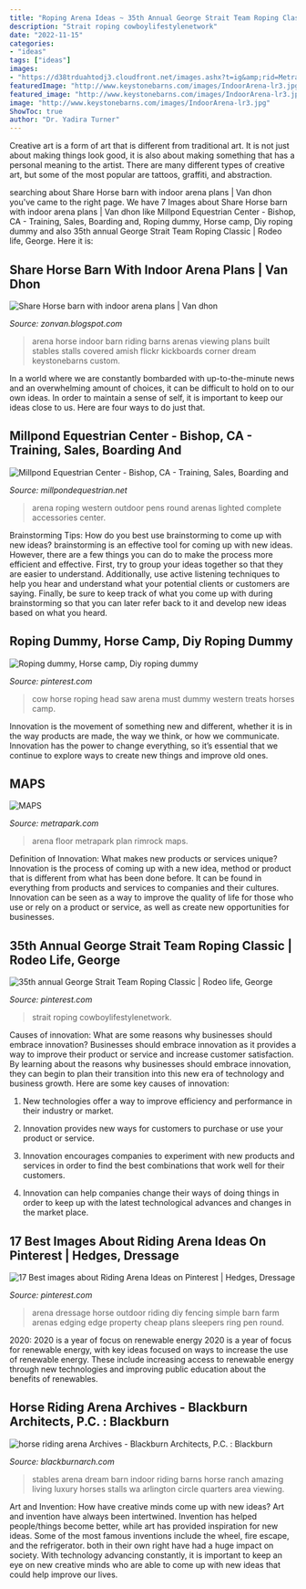 ```yaml
---
title: "Roping Arena Ideas ~ 35th Annual George Strait Team Roping Classic"
description: "Strait roping cowboylifestylenetwork"
date: "2022-11-15"
categories:
- "ideas"
tags: ["ideas"]
images:
- "https://d38trduahtodj3.cloudfront.net/images.ashx?t=ig&amp;rid=MetraPark&amp;i=rimrock-arena-floor-level-plan2.jpg"
featuredImage: "http://www.keystonebarns.com/images/IndoorArena-lr3.jpg"
featured_image: "http://www.keystonebarns.com/images/IndoorArena-lr3.jpg"
image: "http://www.keystonebarns.com/images/IndoorArena-lr3.jpg"
ShowToc: true
author: "Dr. Yadira Turner"
---
```



Creative art is a form of art that is different from traditional art. It is not just about making things look good, it is also about making something that has a personal meaning to the artist. There are many different types of creative art, but some of the most popular are tattoos, graffiti, and abstraction.

	

		
searching about Share Horse barn with indoor arena plans | Van dhon you've came to the right page. We have 7 Images about Share Horse barn with indoor arena plans | Van dhon like Millpond Equestrian Center - Bishop, CA - Training, Sales, Boarding and, Roping dummy, Horse camp, Diy roping dummy and also 35th annual George Strait Team Roping Classic | Rodeo life, George. Here it is:
		
    
## Share Horse Barn With Indoor Arena Plans | Van Dhon

<img loading=lazy src="http://www.keystonebarns.com/images/IndoorArena-lr3.jpg" onerror="this.onerror=null;this.src='https://tse3.mm.bing.net/th?id=OIP.hJQqkgIiGDNZdsZcUBz8JAHaFj&amp;pid=15.1';" alt="Share Horse barn with indoor arena plans | Van dhon">

_Source: zonvan.blogspot.com_

>arena horse indoor barn riding barns arenas viewing plans built stables stalls covered amish flickr kickboards corner dream keystonebarns custom. 

	

In a world where we are constantly bombarded with up-to-the-minute news and an overwhelming amount of choices, it can be difficult to hold on to our own ideas. In order to maintain a sense of self, it is important to keep our ideas close to us. Here are four ways to do just that.

    
## Millpond Equestrian Center - Bishop, CA - Training, Sales, Boarding And

<img loading=lazy src="http://www.millpondequestrian.net/images/western_arena.jpg" onerror="this.onerror=null;this.src='https://tse1.mm.bing.net/th?id=OIP.ZCWXGztpBLHTq9koaqWdfwHaCs&amp;pid=15.1';" alt="Millpond Equestrian Center - Bishop, CA - Training, Sales, Boarding and">

_Source: millpondequestrian.net_

>arena roping western outdoor pens round arenas lighted complete accessories center. 

	

Brainstorming Tips: How do you best use brainstorming to come up with new ideas?
brainstorming is an effective tool for coming up with new ideas. However, there are a few things you can do to make the process more efficient and effective. First, try to group your ideas together so that they are easier to understand. Additionally, use active listening techniques to help you hear and understand what your potential clients or customers are saying. Finally, be sure to keep track of what you come up with during brainstorming so that you can later refer back to it and develop new ideas based on what you heard.

    
## Roping Dummy, Horse Camp, Diy Roping Dummy

<img loading=lazy src="https://i.pinimg.com/736x/57/ea/39/57ea39c1add665325a0c852c9d36625c---h.jpg" onerror="this.onerror=null;this.src='https://tse1.mm.bing.net/th?id=OIP.gohqGqyhhLJ_sdHgWHqhvQHaJ6&amp;pid=15.1';" alt="Roping dummy, Horse camp, Diy roping dummy">

_Source: pinterest.com_

>cow horse roping head saw arena must dummy western treats horses camp. 

	

Innovation is the movement of something new and different, whether it is in the way products are made, the way we think, or how we communicate. Innovation has the power to change everything, so it’s essential that we continue to explore ways to create new things and improve old ones.

    
## MAPS

<img loading=lazy src="https://d38trduahtodj3.cloudfront.net/images.ashx?t=ig&amp;rid=MetraPark&amp;i=rimrock-arena-floor-level-plan2.jpg" onerror="this.onerror=null;this.src='https://tse1.mm.bing.net/th?id=OIP.jGq1E-bwDuq4k5gxbOnukgHaFu&amp;pid=15.1';" alt="MAPS">

_Source: metrapark.com_

>arena floor metrapark plan rimrock maps. 

	

Definition of Innovation: What makes new products or services unique?
Innovation is the process of coming up with a new idea, method or product that is different from what has been done before. It can be found in everything from products and services to companies and their cultures. Innovation can be seen as a way to improve the quality of life for those who use or rely on a product or service, as well as create new opportunities for businesses.

    
## 35th Annual George Strait Team Roping Classic | Rodeo Life, George

<img loading=lazy src="https://i.pinimg.com/originals/e2/f8/57/e2f85768fee1d0ed2d953f14b27689e1.jpg" onerror="this.onerror=null;this.src='https://tse4.mm.bing.net/th?id=OIP.11Lfvr6pFFPQwTydvIpdBwHaEK&amp;pid=15.1';" alt="35th annual George Strait Team Roping Classic | Rodeo life, George">

_Source: pinterest.com_

>strait roping cowboylifestylenetwork. 

	

Causes of innovation: What are some reasons why businesses should embrace innovation?
Businesses should embrace innovation as it provides a way to improve their product or service and increase customer satisfaction. By learning about the reasons why businesses should embrace innovation, they can begin to plan their transition into this new era of technology and business growth. Here are some key causes of innovation:
1. New technologies offer a way to improve efficiency and performance in their industry or market.

2. Innovation provides new ways for customers to purchase or use your product or service.

3. Innovation encourages companies to experiment with new products and services in order to find the best combinations that work well for their customers.

4. Innovation can help companies change their ways of doing things in order to keep up with the latest technological advances and changes in the market place.


    
## 17 Best Images About Riding Arena Ideas On Pinterest | Hedges, Dressage

<img loading=lazy src="https://s-media-cache-ak0.pinimg.com/736x/8a/6f/54/8a6f5443491d39964571dd6eb473f03a.jpg" onerror="this.onerror=null;this.src='https://tse3.mm.bing.net/th?id=OIP.XYRWOchUJ-yJB2heG-UUZwHaFj&amp;pid=15.1';" alt="17 Best images about Riding Arena Ideas on Pinterest | Hedges, Dressage">

_Source: pinterest.com_

>arena dressage horse outdoor riding diy fencing simple barn farm arenas edging edge property cheap plans sleepers ring pen round. 

	

2020: 2020 is a year of focus on renewable energy
2020 is a year of focus for renewable energy, with key ideas focused on ways to increase the use of renewable energy. These include increasing access to renewable energy through new technologies and improving public education about the benefits of renewables.

    
## Horse Riding Arena Archives - Blackburn Architects, P.C. : Blackburn

<img loading=lazy src="https://blackburnarch.com/site/wp-content/uploads/2012/02/img_4603.jpg" onerror="this.onerror=null;this.src='https://tse2.mm.bing.net/th?id=OIP.Lk4d5VNsevxNXLYlIeNH6wHaE7&amp;pid=15.1';" alt="horse riding arena Archives - Blackburn Architects, P.C. : Blackburn">

_Source: blackburnarch.com_

>stables arena dream barn indoor riding barns horse ranch amazing living luxury horses stalls wa arlington circle quarters area viewing. 

	

Art and Invention: How have creative minds come up with new ideas?
Art and invention have always been intertwined. Invention has helped people/things become better, while art has provided inspiration for new ideas. Some of the most famous inventions include the wheel, fire escape, and the refrigerator. both in their own right have had a huge impact on society. With technology advancing constantly, it is important to keep an eye on new creative minds who are able to come up with new ideas that could help improve our lives.

